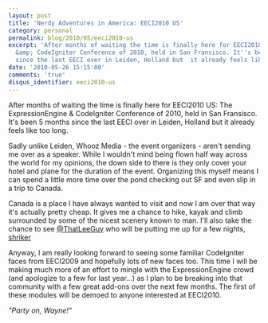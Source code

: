 ```yaml
---
layout: post
title: 'Nerdy Adventures in America: EECI2010 US'
category: personal
permalink: blog/2010/05/eeci2010-us
excerpt: 'After months of waiting the time is finally here for EECI2010 US: the ExpressionEngine
  &amp; CodeIgniter Conference of 2010, held in San Fransisco. It''s been 5 months
  since the last EECI over in Leiden, Holland but  it already feels like too long. '
date: '2010-05-26 15:15:00'
comments: 'true'
disqus_identifier: eeci2010-us
---
```


After months of waiting the time is finally here for EECI2010 US: The ExpressionEngine & CodeIgniter Conference of 2010, held in San Fransisco. It's been 5 months since the last EECI over in Leiden, Holland but it already feels like too long.

Sadly unlike Leiden, Whooz Media - the event organizers - aren't sending me over as a speaker. While I wouldn't mind being flown half way across the world for my opinions, the down side to there is they only cover your hotel and plane for the duration of the event. Organizing this myself means I can spend a little more time over the pond checking out SF and even slip in a trip to Canada.

Canada is a place I have always wanted to visit and now I am over that way it's actually pretty cheap. It gives me a chance to hike, kayak and climb surrounded by some of the nicest scenery known to man. I'll also take the chance to see [@ThatLeeGuy](http://twitter.com/thatleeguy) who will be putting me up for a few nights, [shriker](http://twitter.com/shriker)

Anyway, I am really looking forward to seeing some familiar CodeIgniter faces from EECI2009 and hopefully lots of new faces too. This time I will be making much more of an effort to mingle with the ExpressionEngine crowd (and apologize to a few for last year...) as I plan to be breaking into that community with a few great add-ons over the next few months. The first of these modules will be demoed to anyone interested at EECI2010.

_"Party on, Wayne!"_

